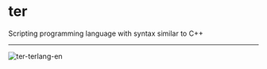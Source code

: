 # ter
Scripting programming language with syntax similar to C++

---

![ter-terlang-en](https://github.com/user-attachments/assets/c05754d8-a7da-431c-92e9-a55165b71551)
